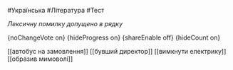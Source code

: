 #Українська #Література #Тест

*Лексичну помилку допущено в рядку*

{noChangeVote on}
{hideProgress on}
{shareEnable off}
{hideCount on}

[[автобус на замовлення]]
[[бувший директор]]
[[вимкнути електрику]]
[[образив мимоволі]]
